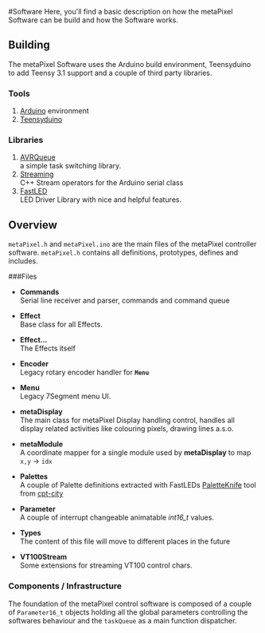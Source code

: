 #Software
Here, you'll find a basic description on how the metaPixel Software can be build and how the Software works. 

## Building
The metaPixel Software uses the Arduino build environment, Teensyduino to add Teensy 3.1 support and a couple of third party libraries.

### Tools
1. [Arduino](https://www.arduino.cc/en/Main/Software) environment
2. [Teensyduino](http://www.pjrc.com/teensy/teensyduino.html)

### Libraries
1. [AVRQueue](https://github.com/Zuph/AVRQueue)  
a simple task switching library. 
2. [Streaming](http://arduiniana.org/libraries/streaming/)  
C++ Stream operators for the Arduino serial class
3. [FastLED](http://fastled.io)  
LED Driver Library with nice and helpful features. 

## Overview
`metaPixel.h` and `metaPixel.ino` are the main files of the metaPixel controller software. `metaPixel.h` contains all definitions, prototypes, defines and includes.

###Files
* **Commands**  
Serial line receiver and parser, commands and command queue 

* **Effect**  
Base class for all Effects.  

* **Effect...**  
The Effects itself  

* **Encoder**  
Legacy rotary encoder handler for **`Menu`**

* **Menu**  
Legacy 7Segment menu UI.

* **metaDisplay**  
The main class for metaPixel Display handling control, handles all display related activities like colouring pixels, drawing lines a.s.o. 

* **metaModule**  
A coordinate mapper for a single module used by **metaDisplay** to map `x,y` -> `idx`  

* **Palettes**  
A couple of Palette definitions extracted with FastLEDs [PaletteKnife](http://fastled.io/tools/paletteknife/) tool from [cpt-city](http://soliton.vm.bytemark.co.uk/pub/cpt-city/) 

* **Parameter**  
A couple of interrupt changeable animatable *int16_t* values.

* **Types**  
The content of this file will move to different places in the future

* **VT100Stream**  
Some extensions for streaming VT100 control chars.

### Components / Infrastructure
The foundation of the metaPixel control software is composed of a couple of `Parameter16_t` objects holding all the global parameters controlling the softwares behaviour and the `taskQueue` as a main function dispatcher. 



